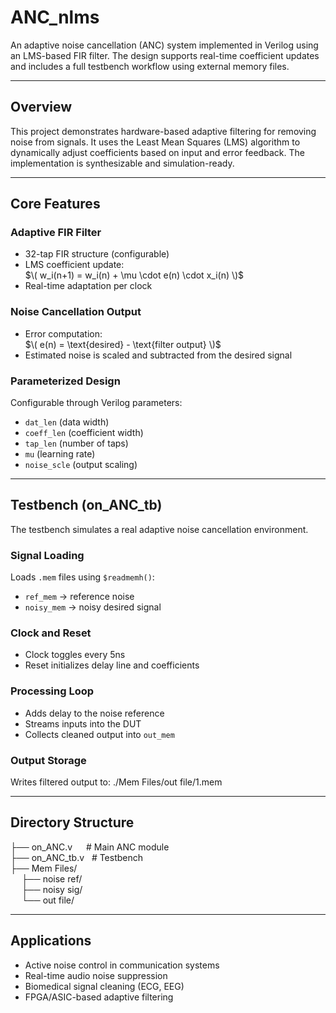 # ANC_nlms

An adaptive noise cancellation (ANC) system implemented in Verilog using an LMS-based FIR filter. The design supports real-time coefficient updates and includes a full testbench workflow using external memory files.

---

## Overview

This project demonstrates hardware-based adaptive filtering for removing noise from signals. It uses the Least Mean Squares (LMS) algorithm to dynamically adjust coefficients based on input and error feedback. The implementation is synthesizable and simulation-ready.

---

## Core Features

### Adaptive FIR Filter
- 32-tap FIR structure (configurable)
- LMS coefficient update:  
  $\( w_i(n+1) = w_i(n) + \mu \cdot e(n) \cdot x_i(n) \)$
- Real-time adaptation per clock

### Noise Cancellation Output
- Error computation:  
  $\( e(n) = \text{desired} - \text{filter output} \)$
- Estimated noise is scaled and subtracted from the desired signal

### Parameterized Design
Configurable through Verilog parameters:
- `dat_len` (data width)
- `coeff_len` (coefficient width)
- `tap_len` (number of taps)
- `mu` (learning rate)
- `noise_scle` (output scaling)

---

## Testbench (on_ANC_tb)

The testbench simulates a real adaptive noise cancellation environment.

### Signal Loading
Loads `.mem` files using `$readmemh()`:
- `ref_mem` → reference noise
- `noisy_mem` → noisy desired signal

### Clock and Reset
- Clock toggles every 5ns
- Reset initializes delay line and coefficients

### Processing Loop
- Adds delay to the noise reference
- Streams inputs into the DUT
- Collects cleaned output into `out_mem`

### Output Storage
Writes filtered output to:
./Mem Files/out file/1.mem

---

## Directory Structure
├── on_ANC.v         &emsp;  # Main ANC module <br>
├── on_ANC_tb.v      &nbsp; # Testbench <br>
├── Mem Files/ <br>
&emsp;  ├── noise ref/ <br>
&emsp;  ├── noisy sig/ <br>
&emsp;  └── out file/ <br>

---

## Applications

- Active noise control in communication systems  
- Real-time audio noise suppression  
- Biomedical signal cleaning (ECG, EEG)  
- FPGA/ASIC-based adaptive filtering  
